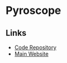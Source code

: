 # Pyroscope

## Links

- [Code Repository](https://github.com/grafana/pyroscope)
- [Main Website](https://pyroscope.io)
